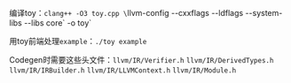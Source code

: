 编译toy：`clang++ -O3 toy.cpp \`llvm-config --cxxflags --ldflags --system-libs --libs core\` -o toy`

用toy前端处理`example`：`./toy example`

Codegen时需要这些头文件：`llvm/IR/Verifier.h` `llvm/IR/DerivedTypes.h`
`llvm/IR/IRBuilder.h` `llvm/IR/LLVMContext.h` `llvm/IR/Module.h`
